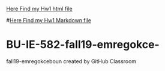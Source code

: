 [Here Find my Hw1 html file](IE582Hw1.html)

#[Here Find my Hw1 Markdown file](IE582Hw1.rdm)


# BU-IE-582-fall19-emregokce-
fall19-emregokceboun created by GitHub Classroom
